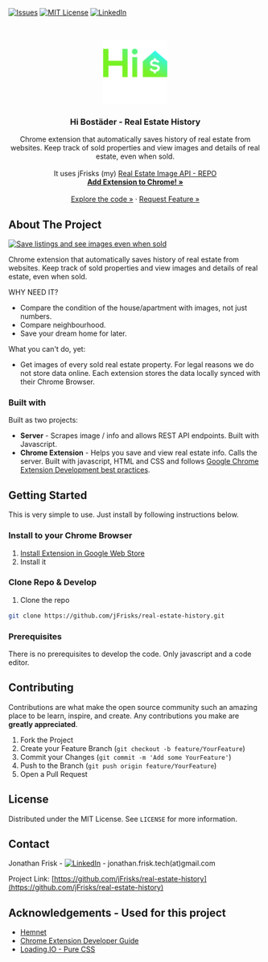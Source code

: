
[![Issues][issues-shield]][issues-url]
[![MIT License][license-shield]][license-url]
[![LinkedIn][linkedin-shield]][linkedin-url]


<!-- PROJECT LOGO -->
<br />
<p align="center">
  <a href="https://github.com/jFrisks/real-estate-history">
    <img src="src/chrome_extension/images/icon@128w.png" alt="Logo" width="128" height="128">
  </a>

  <h3 align="center">Hi Bostäder - Real Estate History</h3>

  <p align="center">
    Chrome extension that automatically saves history of real estate from websites. Keep track of sold properties and view images and details of real estate, even when sold. 
    <br/>
    <br/>
    It uses jFrisks (my) <a href="https://github.com/jFrisks/real-estate-history-server">Real Estate Image API - REPO</a>
    <br />
    <a href="https://chrome.google.com/webstore/detail/mclndpdogncpmdahpdglcfmhcknijldk/publish-accepted?authuser=1&hl=sv"><strong>Add Extension to Chrome! »</strong></a>
    <br />
    <br />
    <a href="https://github.com/jFrisks/real-estate-history/tree/master/src">Explore the code »</a>
    ·
    <a href="https://github.com/jFrisks/real-estate-history/issues">Request Feature »</a>
  </p>
</p>




<!-- ABOUT THE PROJECT -->
## About The Project

[![Save listings and see images even when sold][product-screenshot]](https://lh3.googleusercontent.com/FYNB8Z12rdCa1LEVZW7Da3XolLC2H70C7f5fK1fvIBl5cz3AhaW0CmjUPHnGzHZ7G_fJzd0-sA=w640-h400-e365)

Chrome extension that automatically saves history of real estate from websites. Keep track of sold properties and view images and details of real estate, even when sold.

WHY NEED IT?
* Compare the condition of the house/apartment with images, not just numbers.
* Compare neighbourhood.
* Save your dream home for later.

What you can't do, yet:
* Get images of every sold real estate property. For legal reasons we do not store data online. Each extension stores the data locally synced with their Chrome Browser.


### Built with
Built as two projects:
* **Server** - Scrapes image / info and allows REST API endpoints. Built with Javascript.
* **Chrome Extension** - Helps you save and view real estate info. Calls the server. Built with javascript, HTML and CSS and follows [Google Chrome Extension Development best practices](https://developer.chrome.com/docs/extensions/).



<!-- GETTING STARTED -->
## Getting Started
This is very simple to use. Just install by following instructions below. 


### Install to your Chrome Browser
1. [Install Extension in Google Web Store](https://chrome.google.com/webstore/detail/mclndpdogncpmdahpdglcfmhcknijldk/publish-accepted?authuser=1&hl=sv)
2. Install it

### Clone Repo & Develop

1. Clone the repo
```sh
git clone https://github.com/jFrisks/real-estate-history.git
```

### Prerequisites

There is no prerequisites to develop the code. Only javascript and a code editor.

<!-- CONTRIBUTING -->
## Contributing

Contributions are what make the open source community such an amazing place to be learn, inspire, and create. Any contributions you make are **greatly appreciated**.

1. Fork the Project
2. Create your Feature Branch (`git checkout -b feature/YourFeature`)
3. Commit your Changes (`git commit -m 'Add some YourFeature'`)
4. Push to the Branch (`git push origin feature/YourFeature`)
5. Open a Pull Request



<!-- LICENSE -->
## License

Distributed under the MIT License. See `LICENSE` for more information.



<!-- CONTACT -->
## Contact

Jonathan Frisk - [![LinkedIn][linkedin-shield]][linkedin-url] - jonathan.frisk.tech(at)gmail.com

Project Link: [https://github.com/jFrisks/real-estate-history](https://github.com/jFrisks/real-estate-history)



<!-- ACKNOWLEDGEMENTS -->
## Acknowledgements - Used for this project
* [Hemnet](https://www.hemnet.se/)
* [Chrome Extension Developer Guide](https://developer.chrome.com/extensions/devguide)
* [Loading.IO - Pure CSS](https://loading.io/css/)



<!-- MARKDOWN LINKS & IMAGES -->
<!-- https://www.markdownguide.org/basic-syntax/#reference-style-links -->
[contributors-shield]: https://img.shields.io/github/contributors/othneildrew/Best-README-Template.svg?style=flat-square
[contributors-url]: https://github.com/othneildrew/Best-README-Template/graphs/contributors
[forks-shield]: https://img.shields.io/github/forks/othneildrew/Best-README-Template.svg?style=flat-square
[forks-url]: https://github.com/othneildrew/Best-README-Template/network/members
[stars-shield]: https://img.shields.io/github/stars/othneildrew/Best-README-Template.svg?style=flat-square
[stars-url]: https://github.com/othneildrew/Best-README-Template/stargazers
[issues-shield]: https://img.shields.io/github/issues/othneildrew/Best-README-Template.svg?style=flat-square
[issues-url]: https://github.com/jFrisks/real-estate-history/issues
[license-shield]: https://img.shields.io/github/license/othneildrew/Best-README-Template.svg?style=flat-square
[license-url]: https://github.com/jFrisks/real-estate-history/blob/master/LICENSE.txt
[linkedin-shield]: https://img.shields.io/badge/-LinkedIn-black.svg?style=flat-square&logo=linkedin&colorB=555
[linkedin-url]: https://linkedin.com/in/jonathanfrisk
[product-screenshot]: https://lh3.googleusercontent.com/FYNB8Z12rdCa1LEVZW7Da3XolLC2H70C7f5fK1fvIBl5cz3AhaW0CmjUPHnGzHZ7G_fJzd0-sA=w640-h400-e365
